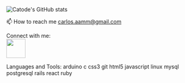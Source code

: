 ![Catode's GitHub stats](https://github-readme-stats.vercel.app/api?username=TyrUmbra&theme=dark&show_icons=true)

📫 How to reach me carlos.aamm@gmail.com

Connect with me:
<br/><a href="https://www.linkedin.com/in/carlosaamm/" target="_blank"> <img src="https://cdn-icons-png.flaticon.com/512/174/174857.png" width="50" height="50"/></a>

Languages and Tools:
arduino c css3 git html5 javascript linux mysql postgresql rails react ruby
